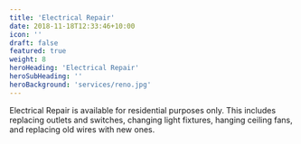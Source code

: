 ```yaml
---
title: 'Electrical Repair'
date: 2018-11-18T12:33:46+10:00
icon: ''
draft: false
featured: true
weight: 8
heroHeading: 'Electrical Repair'
heroSubHeading: ''
heroBackground: 'services/reno.jpg'
---
```


Electrical Repair is available for residential purposes only. This includes replacing outlets and switches, changing light fixtures, hanging ceiling fans, and replacing old wires with new ones.
